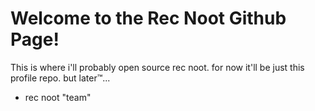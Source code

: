 # Welcome to the Rec Noot Github Page! 
This is where i'll probably open source rec noot. for now it'll be just this profile repo. but later™...

- rec noot "team"
